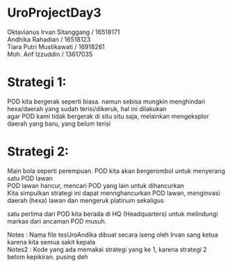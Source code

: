 # UroProjectDay3

Oktavianus Irvan Sitanggang / 16518171 <br />
Andhika Rahadian / 16518123 <br />
Tiara Putri Mustikawati / 16918261 <br />
Moh. Arif Izzuddin / 13617035 <br />

# Strategi 1:
POD kita bergerak seperti biasa. namun sebisa mungkin  menghindari hexa/daerah yang sudah terisi/dikeruk, hal ini dilakukan <br />
agar POD kami tidak bergerak di situ situ saja, melainkan mengeksplor daerah yang baru, yang belum terisi <br />

# Strategi 2:
Main bola seperti perempuan. POD kita akan bergerombol untuk menyerang satu POD lawan <br />
POD lawan hancur, mencari POD yang lain untuk dihancurkan <br />
Kita simpulkan strategi ini dapat mennghancurkan POD lawan, menginvasi daerah (hexa) lawan dan mengeruk platinum sekaligus <br />

satu perlima dari POD kita berada di HQ (Headquarters) untuk melindungi markas dari ancaman POD musuh.

Notes : Nama file tesUroAndika dibuat secara iseng oleh Irvan sang ketua karena kita semua sakit kepala <br />
Notes2 : Kode yang ada memakai strategi yang ke 1, karena strategi 2 belom kepikiran. pusing deh <br />


